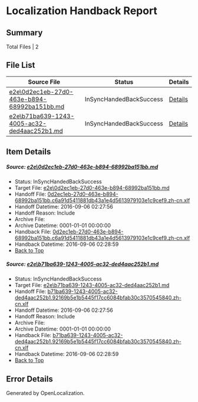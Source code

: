 # <a name='report-top'></a> Localization Handback Report

## Summary
 Total Files | 2

## File List
 Source File | Status | Details 
 ----------- | ------ | ------- 
 [e2e\0d2ec1eb-27d0-463e-b894-68992ba151bb.md](https://github.com/OpenLocalizationTestOrg/ol-test0/blob/ec76b08491cacf95dd9cf65dc5ecf3279d5d7973/e2e/0d2ec1eb-27d0-463e-b894-68992ba151bb.md) | InSyncHandedBackSuccess | [Details](#23c1cb6c6dee4afbd9801123a2f5840e3296e9561)
 [e2e\b71ba639-1243-4005-ac32-ded4aac252b1.md](https://github.com/OpenLocalizationTestOrg/ol-test0/blob/ec76b08491cacf95dd9cf65dc5ecf3279d5d7973/e2e/b71ba639-1243-4005-ac32-ded4aac252b1.md) | InSyncHandedBackSuccess | [Details](#0f76d5f416eea379189ec393d14fe6816c2532a73)

## Item Details
##### <a name='23c1cb6c6dee4afbd9801123a2f5840e3296e9561'></a> Source: [e2e\0d2ec1eb-27d0-463e-b894-68992ba151bb.md](https://github.com/OpenLocalizationTestOrg/ol-test0/blob/ec76b08491cacf95dd9cf65dc5ecf3279d5d7973/e2e/0d2ec1eb-27d0-463e-b894-68992ba151bb.md)
* Status: InSyncHandedBackSuccess
* Target File: [e2e\0d2ec1eb-27d0-463e-b894-68992ba151bb.md](https://github.com/OpenLocalizationTestOrg/ol-test0-zhcn/blob/af53282c7626f1d2da53b0fb18d25595bfdbadb6/e2e/0d2ec1eb-27d0-463e-b894-68992ba151bb.md)
* Handoff File: [0d2ec1eb-27d0-463e-b894-68992ba151bb.c6a91d5411881db43a1e4d5613979103e1c9cef9.zh-cn.xlf](https://github.com/OpenLocalizationTestOrg/ol-test0-handoff/blob/52568fcb56343c50c5430e453e63e3c8feb5ceec/ol-handoff/OpenLocalizationTestOrg/ol-test0-zhcn/ci/ht/0d2ec1eb-27d0-463e-b894-68992ba151bb.c6a91d5411881db43a1e4d5613979103e1c9cef9.zh-cn.xlf)
* Handoff Datetime: 2016-09-06 02:27:56
* Handoff Reason: Include
* Archive File: 
* Archive Datetime: 0001-01-01 00:00:00
* Handback File: [0d2ec1eb-27d0-463e-b894-68992ba151bb.c6a91d5411881db43a1e4d5613979103e1c9cef9.zh-cn.xlf](https://github.com/OpenLocalizationTestOrg/ol-test0-handback/blob/a35cf4a8241621ea751514306feec7a54f655e4c/ol-handback/OpenLocalizationTestOrg/ol-test0-zhcn/ci/ht/0d2ec1eb-27d0-463e-b894-68992ba151bb.c6a91d5411881db43a1e4d5613979103e1c9cef9.zh-cn.xlf)
* Handback Datetime: 2016-09-06 02:28:59
* [Back to Top](#report-top)

##### <a name='0f76d5f416eea379189ec393d14fe6816c2532a73'></a> Source: [e2e\b71ba639-1243-4005-ac32-ded4aac252b1.md](https://github.com/OpenLocalizationTestOrg/ol-test0/blob/ec76b08491cacf95dd9cf65dc5ecf3279d5d7973/e2e/b71ba639-1243-4005-ac32-ded4aac252b1.md)
* Status: InSyncHandedBackSuccess
* Target File: [e2e\b71ba639-1243-4005-ac32-ded4aac252b1.md](https://github.com/OpenLocalizationTestOrg/ol-test0-zhcn/blob/af53282c7626f1d2da53b0fb18d25595bfdbadb6/e2e/b71ba639-1243-4005-ac32-ded4aac252b1.md)
* Handoff File: [b71ba639-1243-4005-ac32-ded4aac252b1.92169b5e1b5445f17cc6084bfab30c3570545840.zh-cn.xlf](https://github.com/OpenLocalizationTestOrg/ol-test0-handoff/blob/52568fcb56343c50c5430e453e63e3c8feb5ceec/ol-handoff/OpenLocalizationTestOrg/ol-test0-zhcn/ci/ht/b71ba639-1243-4005-ac32-ded4aac252b1.92169b5e1b5445f17cc6084bfab30c3570545840.zh-cn.xlf)
* Handoff Datetime: 2016-09-06 02:27:56
* Handoff Reason: Include
* Archive File: 
* Archive Datetime: 0001-01-01 00:00:00
* Handback File: [b71ba639-1243-4005-ac32-ded4aac252b1.92169b5e1b5445f17cc6084bfab30c3570545840.zh-cn.xlf](https://github.com/OpenLocalizationTestOrg/ol-test0-handback/blob/a35cf4a8241621ea751514306feec7a54f655e4c/ol-handback/OpenLocalizationTestOrg/ol-test0-zhcn/ci/ht/b71ba639-1243-4005-ac32-ded4aac252b1.92169b5e1b5445f17cc6084bfab30c3570545840.zh-cn.xlf)
* Handback Datetime: 2016-09-06 02:28:59
* [Back to Top](#report-top)


## Error Details

Generated by OpenLocalization.
